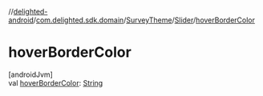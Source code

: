 //[delighted-android](../../../../index.md)/[com.delighted.sdk.domain](../../index.md)/[SurveyTheme](../index.md)/[Slider](index.md)/[hoverBorderColor](hover-border-color.md)

# hoverBorderColor

[androidJvm]\
val [hoverBorderColor](hover-border-color.md): [String](https://kotlinlang.org/api/latest/jvm/stdlib/kotlin/-string/index.html)
